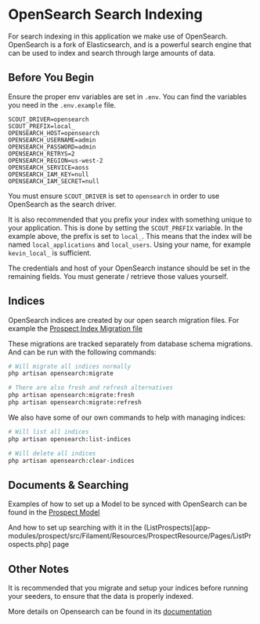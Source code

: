 # OpenSearch Search Indexing

For search indexing in this application we make use of OpenSearch. OpenSearch is a fork of Elasticsearch, and is a powerful search engine that can be used to index and search through large amounts of data.

## Before You Begin

Ensure the proper env variables are set in `.env`. You can find the variables you need in the `.env.example` file.

```
SCOUT_DRIVER=opensearch
SCOUT_PREFIX=local_
OPENSEARCH_HOST=opensearch
OPENSEARCH_USERNAME=admin
OPENSEARCH_PASSWORD=admin
OPENSEARCH_RETRYS=2
OPENSEARCH_REGION=us-west-2
OPENSEARCH_SERVICE=aoss
OPENSEARCH_IAM_KEY=null
OPENSEARCH_IAM_SECRET=null
```

You must ensure `SCOUT_DRIVER` is set to `opensearch` in order to use OpenSearch as the search driver.

It is also recommended that you prefix your index with something unique to your application. This is done by setting the `SCOUT_PREFIX` variable. In the example above, the prefix is set to `local_`. This means that the index will be named `local_applications` and `local_users`. Using your name, for example `kevin_local_` is sufficient.

The credentials and host of your OpenSearch instance should be set in the remaining fields. You must generate / retrieve those values yourself.

## Indices

OpenSearch indices are created by our open search migration files. For example the [Prospect Index Migration file](../../app-modules/prospect/opensearch/migrations/2023_10_12_164523_create_prospects_index.php)

These migrations are tracked separately from database schema migrations. And can be run with the following commands:

```bash
# Will migrate all indices normally
php artisan opensearch:migrate

# There are also fresh and refresh alternatives
php artisan opensearch:migrate:fresh
php artisan opensearch:migrate:refresh
```

We also have some of our own commands to help with managing indices:

```bash
# Will list all indices
php artisan opensearch:list-indices

# Will delete all indices
php artisan opensearch:clear-indices
```

## Documents & Searching

Examples of how to set up a Model to be synced with OpenSearch can be found in the [Prospect Model](../../app-modules/prospect/src/Models/Prospect.php)

And how to set up searching with it in the (ListProspects)[app-modules/prospect/src/Filament/Resources/ProspectResource/Pages/ListProspects.php] page

## Other Notes

It is recommended that you migrate and setup your indices before running your seeders, to ensure that the data is properly indexed.

More details on Opensearch can be found in its [documentation](https://opensearch.org/docs/latest/)